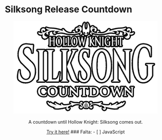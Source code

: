 # Silksong Release Countdown
<p align="center"><img width="450" src="./assets/images/logo_readme.png"></p>
<p align="center">A countdown until Hollow Knight: Silksong comes out.</p>
<p align="center"><a href="https://luizfranzon.github.io/silksong-release-countdown/">Try it here!</a>
### Falta:
- [ ] JavaScript
